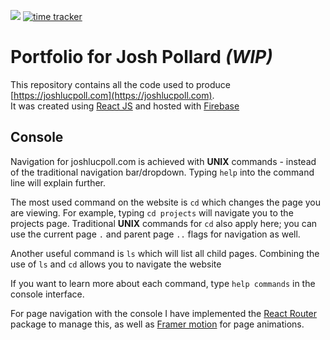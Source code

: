 
[![](https://github.com/joshlucpoll/my-website/workflows/build/badge.svg)](https://github.com/Joshlucpoll/my-website/actions?query=workflow%3Abuild)
[![time tracker](https://wakatime.com/badge/github/Joshlucpoll/my-website.svg)](https://wakatime.com/badge/github/Joshlucpoll/my-website)

# Portfolio for Josh Pollard *(WIP)*

This repository contains all the code used to produce [https://joshlucpoll.com](https://joshlucpoll.com).  
It was created using [React JS](https://reactjs.org) and hosted with [Firebase](https://firebase.google.com)

## Console
Navigation for joshlucpoll.com is achieved with **UNIX** commands - instead of the traditional navigation bar/dropdown. Typing `help` into the command line will explain further.

The most used command on the website is `cd` which changes the page you are viewing. For example, typing `cd projects` will navigate you to the projects page. Traditional **UNIX** commands for `cd` also apply here; you can use the current page `.` and parent page `..` flags for navigation as well.

Another useful command is `ls` which will list all child pages. Combining the use of `ls` and `cd` allows you to navigate the website

If you want to learn more about each command, type `help commands` in the console interface.

For page navigation with the console I have implemented the [React Router](https://github.com/ReactTraining/react-router) package to manage this, as well as [Framer motion](https://www.framer.com/motion/) for page animations.
